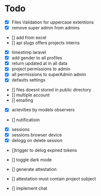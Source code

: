 # Todo

-   [x] Files Validation for uppercase extentions
-   [x] remove super admin from admins
-   [] add from excel
-   [] api slugs offers projects interns
-   [x] timestimp laravel
-   [x] add gender to all profiles
-   [x] return updated at in all data
-   [x] project permissions to admin
-   [x] all permissions to superAdmin admin
-   [x] defaults settings
-   [] files doesnt stored in public directory
-   [] multiple account
-   [] emailing
-   [x] actevities by models observers
-   [] nutificatioin
-   [x] sessions
-   [x] sessions browser device
-   [x] delogg on delete session
-   []trigger to delog expired tokens

-   [] toggle dark mode
-   [] generate attestation
-   []  attestation must contain project subject
-   []  implement chat

